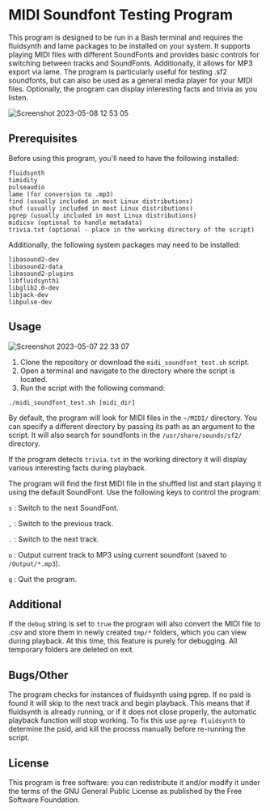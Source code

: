 # MIDI Soundfont Testing Program
This program is designed to be run in a Bash terminal and requires the fluidsynth and lame packages to be installed on your system. It supports playing MIDI files with different SoundFonts and provides basic controls for switching between tracks and SoundFonts. Additionally, it allows for MP3 export via lame. The program is particularly useful for testing .sf2 soundfonts, but can also be used as a general media player for your MIDI files. Optionally, the program can display interesting facts and trivia as you listen.  

![Screenshot 2023-05-08 12 53 05](https://user-images.githubusercontent.com/38471159/236817091-e4550aa2-7ecb-4dd3-8378-435185aa818e.png)

## Prerequisites
Before using this program, you'll need to have the following installed:

```
fluidsynth
timidity
pulseaudio
lame (for conversion to .mp3)
find (usually included in most Linux distributions)
shuf (usually included in most Linux distributions)
pgrep (usually included in most Linux distributions)
midicsv (optional to handle metadata)
trivia.txt (optional - place in the working directory of the script)
```

Additionally, the following system packages may need to be installed:

```
libasound2-dev
libasound2-data
libasound2-plugins
libfluidsynth1
libglib2.0-dev
libjack-dev
libpulse-dev
```

## Usage
![Screenshot 2023-05-07 22 33 07](https://user-images.githubusercontent.com/38471159/236703573-3f424a06-1703-40fe-ac5e-98d45266d16e.png)

1. Clone the repository or download the `midi_soundfont_test.sh` script.
2. Open a terminal and navigate to the directory where the script is located.
3. Run the script with the following command:

```
./midi_soundfont_test.sh [midi_dir]
```

By default, the program will look for MIDI files in the `~/MIDI/` directory. You can specify a different directory by passing its path as an argument to the script. It will also search for soundfonts in the `/usr/share/sounds/sf2/` directory.

If the program detects `trivia.txt` in the working directory it will display various interesting facts during playback. 

The program will find the first MIDI file in the shuffled list and start playing it using the default SoundFont.
Use the following keys to control the program:

`s` : Switch to the next SoundFont.

`,` : Switch to the previous track.

`.` : Switch to the next track.

`o` : Output current track to MP3 using current soundfont (saved to `/Output/*.mp3`). 

`q` : Quit the program.

## Additional
If the `debug` string is set to `true` the program will also convert the MIDI file to .csv and store them in newly created `tmp/*` folders, which you can view during playback. At this time, this feature is purely for debugging. All temporary folders are deleted on exit.

## Bugs/Other
The program checks for instances of fluidsynth using pgrep. If no psid is found it will skip to the next track and begin playback. This means that if fluidsynth is already running, or if it does not close properly, the automatic playback function will stop working. To fix this use `pgrep fluidsynth` to determine the psid, and kill the process manually before re-running the script.  

## License

This program is free software: you can redistribute it and/or modify
it under the terms of the GNU General Public License as published by
the Free Software Foundation.

